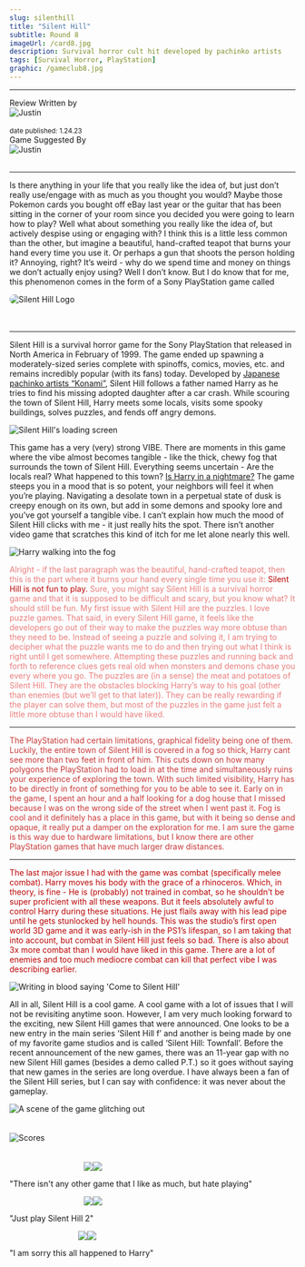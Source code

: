 ```yaml
---
slug: silenthill
title: "Silent Hill"
subtitle: Round 8
imageUrl: /card8.jpg
description: Survival horror cult hit developed by pachinko artists
tags: [Survival Horror, PlayStation]
graphic: /gameclub8.jpg
---
```

---
<div class="reviewinfo">
	
<div style=""><span>Review Written by</span>
<div class="reviewimg"><img src="/reviews/reviewjustin.png"
alt="Justin"/> </div><br>
<sub>date published: 1.24.23</sub></div>

<div style=""><span>Game Suggested By</span>
<div class="reviewimg"><img src="/reviews/reviewcullen.png"
alt="Justin"/> </div><br></div>

</div>

---

Is there anything in your life that you really like the idea of, but just don’t really use/engage with as much as you thought you would? Maybe those Pokemon cards you bought off eBay last year or the guitar that has been sitting in the corner of your room since you decided you were going to learn how to play? Well what about something you really like the idea of, but actively despise using or engaging with? I think this is a little less common than the other, but imagine a beautiful, hand-crafted teapot that burns your hand every time you use it. Or perhaps a gun that shoots the person holding it? Annoying, right? It’s weird - why do we spend time and money on things we don’t actually enjoy using? Well I don’t know. But I do know that for me, this phenomenon comes in the form of a Sony PlayStation game called
<div class="reviewlogo"><img src="/reviews/silenthill/logo.gif"
alt="Silent Hill Logo" style="border-radius: 20px;"/></div><br><br />

---




Silent Hill is a survival horror game for the Sony PlayStation that released in North America in February of 1999. The game ended up spawning a moderately-sized series complete with spinoffs, comics, movies, etc. and remains incredibly popular (with its fans) today. Developed by [Japanese pachinko artists “Konami”](/reviews/silenthill/pachinko.png), Silent Hill follows a father named Harry as he tries to find his missing adopted daughter after a car crash. While scouring the town of Silent Hill, Harry meets some locals, visits some spooky buildings, solves puzzles, and fends off angry demons.
<div class="reviewsplit"><img src="/reviews/silenthill/loading.gif"
alt="Silent Hill's loading screen" /><div>

This game has a very (very) strong VIBE. There are moments in this game where the vibe almost becomes tangible - like the thick, chewy fog that surrounds the town of Silent Hill. Everything seems uncertain - Are the locals real? What happened to this town? [Is Harry in a nightmare?](/reviews/silenthill/dreaming.gif) The game steeps you in a mood that is so potent, your neighbors will feel it when you’re playing. Navigating a desolate town in a perpetual state of dusk is creepy enough on its own, but add in some demons and spooky lore and you’ve got yourself a tangible vibe. I can’t explain how much the mood of Silent Hill clicks with me - it just really hits the spot. There isn’t another video game that scratches this kind of itch for me let alone nearly this well. 
<div class="reviewsplit"><img src="/reviews/silenthill/fog.gif"
alt="Harry walking into the fog" /><div>

<span style="color:#ea7d7d;">Alright - if the last paragraph was the beautiful, hand-crafted teapot, then this is the part where it burns your hand every single time you use it: <span style="color:#ba0404;">Silent Hill is not fun to play.</span> Sure, you might say Silent Hill is a survival horror game and that it is supposed to be difficult and scary, but you know what? It should still be fun. My first issue with Silent Hill are the puzzles. I love puzzle games. That said, in every Silent Hill game, it feels like the developers go out of their way to make the puzzles way more obtuse than they need to be. Instead of seeing a puzzle and solving it, I am trying to decipher what the puzzle wants me to do and then trying out what I think is right until I get somewhere. Attempting these puzzles and running back and forth to reference clues gets real old when monsters and demons chase you every where you go. The puzzles are (in a sense) the meat and potatoes of Silent Hill. They are the obstacles blocking Harry’s way to his goal (other than enemies (but we’ll get to that later)). They can be really rewarding if the player can solve them, but most of the puzzles in the game just felt a little more obtuse than I would have liked. </span>

---

<span style="color:#c93a3a;">The PlayStation had certain limitations, graphical fidelity being one of them. Luckily, the entire town of Silent Hill is covered in a fog so thick, Harry cant see more than two feet in front of him. This cuts down on how many polygons the PlayStation had to load in at the time and simultaneously ruins your experience of exploring the town. With such limited visibility, Harry has to be directly in front of something for you to be able to see it. Early on in the game, I spent an hour and a half looking for a dog house that I missed because I was on the wrong side of the street when I went past it. Fog is cool and it definitely has a place in this game, but with it being so dense and opaque, it really put a damper on the exploration for me. I am sure the game is this way due to hardware limitations, but I know there are other PlayStation games that have much larger draw distances.</span>

---

<span style="color:#ba0404;">The last major issue I had with the game was combat (specifically melee combat). Harry moves his body with the grace of a rhinoceros. Which, in theory, is fine - He is (probably) not trained in combat, so he shouldn’t be super proficient with all these weapons. But it feels absolutely awful to control Harry during these situations. He just flails away with his lead pipe until he gets stunlocked by hell hounds. This was the studio’s first open world 3D game and it was early-ish in the PS1’s lifespan, so I am taking that into account, but combat in Silent Hill just feels so bad. There is also about 3x more combat than I would have liked in this game. There are a lot of enemies and too much mediocre combat can kill that perfect vibe I was describing earlier.</span>
<div class="reviewsplit"><img src="/reviews/silenthill/come.gif"
alt="Writing in blood saying 'Come to Silent Hill'" /><div>

All in all, Silent Hill is a cool game. A cool game with a lot of issues that I will not be revisiting anytime soon. However, I am very much looking forward to the exciting, new Silent Hill games that were announced. One looks to be a new entry in the main series ‘Silent Hill f’ and another is being made by one of my favorite game studios and is called ‘Silent Hill: Townfall’. Before the recent announcement of the new games, there was an 11-year gap with no new Silent Hill games (besides a demo called P.T.) so it goes without saying that new games in the series are long overdue. I have always been a fan of the Silent Hill series, but I can say with confidence: it was never about the gameplay. 





<div class="reviewsplit"><img src="/reviews/silenthill/squirm.gif"
alt="A scene of the game glitching out"/><div>
<br><br>

<div class="reviewsplit"><img src="/reviews/scores/scoresoutline.png"
alt="Scores" /><div>

<br>
<br>

<div class="scores" style=" width: 100%;">
	 
<div class="stars"><img src="/reviews/reviewjustin.png" style="margin-left: 26%;"><img src="/reviews/scores/2star.png"><p>"There isn't any other game that I like as much, but hate playing"</p></div>

<div class="cstars"><img src="/reviews/reviewcullen.png" style="margin-left: 26%;"><img src="/reviews/scores/2star.png"><p>"Just play Silent Hill 2"</p></div>

<div class="pstars"><img src="/reviews/reviewpatrick.png" style="margin-left: 24%;"><img src="/reviews/scores/3star.png"><p>"I am sorry this all happened to Harry"</p></div>

</div>
